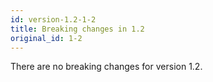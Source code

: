 ```yaml
---
id: version-1.2-1-2
title: Breaking changes in 1.2
original_id: 1-2
---
```


There are no breaking changes for version 1.2.